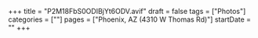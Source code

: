 +++
title = "P2M18FbS0ODIBjYt6ODV.avif"
draft = false
tags = ["Photos"]
categories = [""]
pages = ["Phoenix, AZ (4310 W Thomas Rd)"]
startDate = ""
+++
